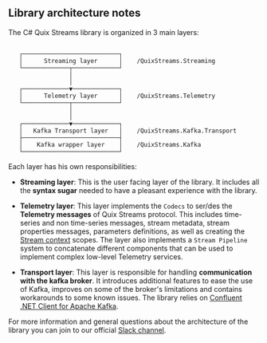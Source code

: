 ## Library architecture notes

The C# Quix Streams library is organized in 3 main layers:

```

   ┌───────────────────────────┐
   │      Streaming layer      │    /QuixStreams.Streaming
   └─────────────┬─────────────┘
                 │
                 │
   ┌─────────────▼─────────────┐
   │      Telemetry layer      │    /QuixStreams.Telemetry
   └─────────────┬─────────────┘
                 │
                 │
   ┌─────────────▼─────────────┐
   │   Kafka Transport layer   │    /QuixStreams.Kafka.Transport
   ├───────────────────────────┤
   │    Kafka wrapper layer    │    /QuixStreams.Kafka
   └───────────────────────────┘

```

Each layer has his own responsibilities:
 
- <b>Streaming layer</b>: This is the user facing layer of the library. It includes all the <b>syntax sugar</b> needed to have a pleasant experience with the library.

- <b>Telemetry layer</b>: This layer implements the `Codecs` to ser/des the <b>Telemetry messages</b> of Quix Streams protocol. This includes time-series and non time-series messages, stream metadata, stream properties messages, parameters definitions, as well as creating the [Stream context](#library-features-) scopes. The layer also implements a `Stream Pipeline` system to concatenate different components that can be used to implement complex low-level Telemetry services.

- <b>Transport layer</b>: This layer is responsible for handling <b>communication with the kafka broker</b>. It introduces additional features to ease the use of Kafka, improves on some of the broker's limitations and contains workarounds to some known issues. The library relies on [Confluent .NET Client for Apache Kafka](https://github.com/confluentinc/confluent-kafka-dotnet).

For more information and general questions about the architecture of the library you can join to our official [Slack channel](https://quix.io/slack-invite).